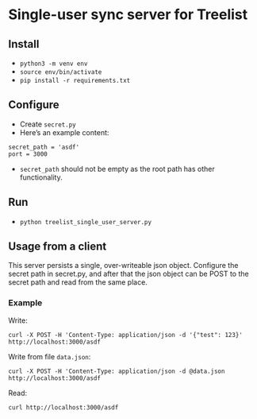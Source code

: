 # Single-user sync server for Treelist

## Install
- `python3 -m venv env`
- `source env/bin/activate`
- `pip install -r requirements.txt`

## Configure
- Create `secret.py`
- Here’s an example content:
```
secret_path = 'asdf'
port = 3000
```
- `secret_path` should not be empty as the root path has other functionality.

## Run
- `python treelist_single_user_server.py`

## Usage from a client
This server persists a single, over-writeable json object. Configure the secret path in secret.py, and after that the json object can be POST to the secret path and read from the same place.

### Example

Write:

`curl -X POST -H 'Content-Type: application/json -d '{"test": 123}' http://localhost:3000/asdf`

Write from file `data.json`:

`curl -X POST -H 'Content-Type: application/json -d @data.json http://localhost:3000/asdf`

Read:

`curl http://localhost:3000/asdf`
